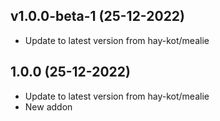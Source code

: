 
## v1.0.0-beta-1 (25-12-2022)
- Update to latest version from hay-kot/mealie

## 1.0.0 (25-12-2022)
- Update to latest version from hay-kot/mealie
- New addon
